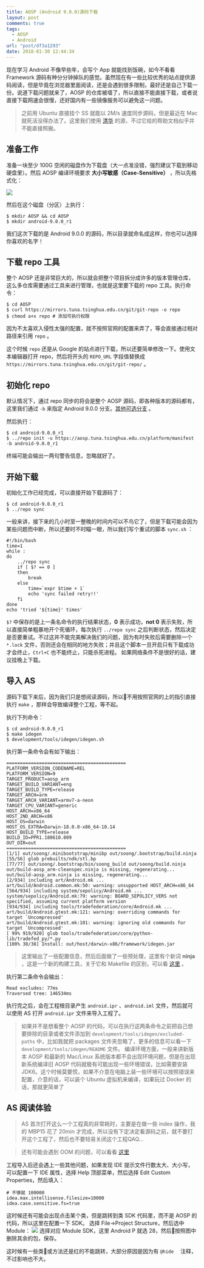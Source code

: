 ```yaml
---
title: AOSP (Android 9.0.0)源码下载
layout: post
comments: true
tags:
  - AOSP
  - Android
url: "post/df3a1293"
date: 2018-01-30 12:44:34
---
```


现在学习 Android 不像早些年，会写个 App 就能找到饭碗，如今不看看 Framework 源码有种分分钟掉队的感觉。虽然现在有一些比较优秀的站点提供源码阅读，但是毕竟在浏览器里面阅读，还是会遇到很多限制，最好还是自己下载一份。说道下载问题就来了，AOSP 的仓库被墙了，所以直接不能直接下载，或者说直接下载网速会很慢，还好国内有一些镜像服务可以避免这一问题。

<!--more-->

> 之前用 Ubuntu 直接挂个 SS 就能以 2M/s 速度同步源码，但是最近在 Mac 就死活没得办法了。这里我们使用 [清华](https://mirrors.tuna.tsinghua.edu.cn/help/AOSP/) 的源，不过它给的帮助文档似乎并不能直接照搬。


## 准备工作

准备一块至少 100G 空闲的磁盘作为下载盘（大一点准没错，强烈建议下载到移动硬盘里）。然后 AOSP 编译环境要求 **大小写敏感（Case-Sensitive）** ，所以先格式化：

![](https://i.loli.net/2018/08/18/5b77070486e19.png) 

然后在这个磁盘（分区）上执行：

```shell
$ mkdir AOSP && cd AOSP
$ mkdir android-9.0.0_r1
```

我们这次下载的是 Android 9.0.0 的源码，所以目录就命名成这样，你也可以选择你喜欢的名字！

## 下载 repo 工具

整个 AOSP 还是非常巨大的，所以就会把整个项目拆分成许多的版本管理仓库，这么多仓库需要通过工具来进行管理，也就是这里要下载的 repo 工具。执行命令：

```shell
$ cd AOSP
$ curl https://mirrors.tuna.tsinghua.edu.cn/git/git-repo -o repo
$ chmod a+x repo # 添加可执行权限
```

因为不太喜欢入侵性太强的配置，就不按照官网的配置来弄了，等会直接通过相对路径来引用 `repo` 。

这个时候 `repo` 还是从 Google 的站点进行下载，所以还要简单修改一下。使用文本编辑器打开 repo，然后将开头的 `REPO_URL` 字段值替换成  `https://mirrors.tuna.tsinghua.edu.cn/git/git-repo/` 。

## 初始化 repo

默认情况下，通过 repo 同步的将会是整个 AOSP 源码，即各种版本的源码都有，这里我们通过 `-b` 来指定 Android 9.0.0 分支。[其他可选分支](https://source.android.com/setup/build-numbers#source-code-tags-and-builds) 。

然后执行：

```shell
$ cd android-9.0.0_r1
$ ../repo init -u https://aosp.tuna.tsinghua.edu.cn/platform/manifest -b android-9.0.0_r1
```

终端可能会输出一两句警告信息，忽略就好了。


## 开始下载

初始化工作已经完成，可以直接开始下载源码了：

```shell
$ cd android-9.0.0_r1
$ ../repo sync
```

一般来讲，接下来的几小时至一整晚的时间内可以不鸟它了，但是下载可能会因为某些问题而中断，所以还要时不时瞄一眼，所以我们写个重试的脚本 `sync.sh` ：

```shell
#!/bin/bash
time=1
while :
do
    ../repo sync
    if [ $? == 0 ]
    then
        break
    else
        time=`expr $time + 1`
        echo 'sync failed retry!!'
    fi
done
echo 'tried '${time}' times'
```

`$?` 中保存的是上一条名命令的执行结果状态，**0** 表示成功，**not 0** 表示失败，所以直接简单粗暴地开个死循环，每次执行 `../repo sync` 之后判断状态，然后决定是否要重试。不过这并不能完美解决我们的问题，因为有时失败后需要删除一个 `*.lock` 文件，否则还会在相同的地方失败；并且这个脚本一旦开启只有下载成功才会终止，`Ctrl+C` 也不能终止，只能杀死进程。
如果网络条件不是很好的话，建议挂晚上下载。


## 导入 AS 

源码下载下来后，因为我们只是想阅读源码，所以不用按照官网的上的指引直接执行 `make` ，那样会导致编译整个工程，等不起。

执行下列命令：

```shell
$ cd android-9.0.0_r1
$ make idegen
$ development/tools/idegen/idegen.sh
```

执行第一条命令会有如下输出：

```shell
============================================
PLATFORM_VERSION_CODENAME=REL
PLATFORM_VERSION=9
TARGET_PRODUCT=aosp_arm
TARGET_BUILD_VARIANT=eng
TARGET_BUILD_TYPE=release
TARGET_ARCH=arm
TARGET_ARCH_VARIANT=armv7-a-neon
TARGET_CPU_VARIANT=generic
HOST_ARCH=x86_64
HOST_2ND_ARCH=x86
HOST_OS=darwin
HOST_OS_EXTRA=Darwin-18.0.0-x86_64-10.14
HOST_BUILD_TYPE=release
BUILD_ID=PPR1.180610.009
OUT_DIR=out
============================================
[1/1] out/soong/.minibootstrap/minibp out/soong/.bootstrap/build.ninja
[55/56] glob prebuilts/ndk/stl.bp
[77/77] out/soong/.bootstrap/bin/soong_build out/soong/build.ninja
out/build-aosp_arm-cleanspec.ninja is missing, regenerating...
out/build-aosp_arm.ninja is missing, regenerating...
[2/934] including art/Android.mk ...
art/build/Android.common.mk:50: warning: unsupported HOST_ARCH=x86_64
[564/934] including system/sepolicy/Android.mk ...
system/sepolicy/Android.mk:79: warning: BOARD_SEPOLICY_VERS not specified, assuming current platform version
[934/934] including tools/tradefederation/core/Android.mk ...
art/build/Android.gtest.mk:121: warning: overriding commands for target `Uncompressed'
art/build/Android.gtest.mk:101: warning: ignoring old commands for target `Uncompressed'
[ 99% 919/920] glob tools/tradefederation/core/python-lib/tradefed_py/*.py
[100% 38/38] Install: out/host/darwin-x86/framework/idegen.jar

```
> 这里输出了一些配置信息，然后后面做了一些预处理，这里有个新词 **ninja** ，这是一个新的构建工具，关于它和 Makefile 的区别，可以看 [这里](http://note.qidong.name/2017/08/android-ninja/) 。


执行第二条命令会输出：

```shell
Read excludes: 77ms
Traversed tree: 146534ms
```

执行完之后，会在工程根目录产生 `android.ipr` 、`android.iml` 文件，然后就可以使用 AS 打开 `android.ipr` 文件来导入工程了。

> 如果并不是想看整个 AOSP 的代码，可以在执行这两条命令之前把自己想要排除的目录或者文件添加到 `development/tools/idegen/excluded-paths` 中，比如我就把 packages 文件夹忽略了，更多的信息可以看一下 `development/tools/idegen/README` 文件。
> 编译环境方面，一般来讲新版本 AOSP 和最新的 Mac/Linux 系统版本都不会出现环境问题，但是在出现新系统编译旧 AOSP 代码就极有可能出现一些环境错误，比如需要安装 JDK6。这个时候莫要慌，如果不介意在电脑上装一些环境可以按照错误来配置，介意的话，可以装个 Ubuntu 虚拟机来编译，如果玩过 Docker 的话，那就更简单了


## AS 阅读体验

> AS 首次打开这么一个工程真的非常耗时，主要是在做一些 index 操作，我的 MBP15 花了 20min 才完成，所以没有下定决定看源码之前，就不要打开这个工程了，然后也不要轻易关闭这个工程QAQ...

> 还有可能会遇到 OOM 的问题，可以看看 [这里](http://www.2net.co.uk/blog/jack-server.html)  

工程导入后还会遇上一些其他问题，如果发现 IDE 提示文件行数太大、大小写，可以配置一下 IDE 属性，选择 Help 顶部菜单，然后选择 Edit Custom Properties，然后填入：
```
# 不够就 100000
idea.max.intellisense.filesize=10000
idea.case.sensitive.fs=true
```

这时候还有可能会出现点击某个类，但是跳转到类 SDK 代码里，而不是 AOSP 的代码，所以这里在配置一下 SDK。
选择 File->Project Structure，然后选中 Module：
![](https://i.loli.net/2018/08/18/5b77070b4509e.png) 
选择对应 Module SDK，这里 Android P 就选 28，然后按照图中删除其余的包，保存。

这时候有一些类或方法还是红的不能跳转，大部分原因是因为有 `@hide` 　注释，不过影响也不大。